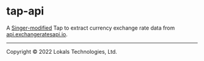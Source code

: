 # tap-api

A [Singer-modified](https://singer.io) Tap to extract currency exchange rate
data from [api.exchangeratesapi.io](http://api.exchangeratesapi.io).

---

Copyright &copy; 2022 Lokals Technologies, Ltd.
